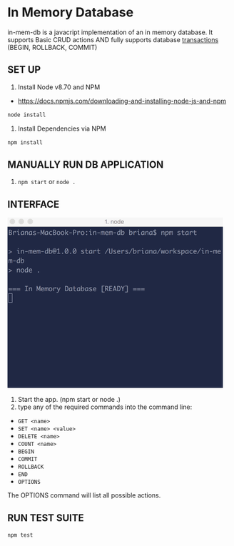 # In Memory Database

in-mem-db is a javacript implementation of an in memory database. It supports Basic CRUD actions AND fully supports database [transactions](https://www.techopedia.com/definition/16455/transaction) (BEGIN, ROLLBACK, COMMIT) 

## SET UP

1. Install Node v8.70 and NPM
 * https://docs.npmjs.com/downloading-and-installing-node-js-and-npm
```sh
node install
```

1. Install Dependencies via NPM
```sh
npm install
```

## MANUALLY RUN DB APPLICATION
1. `npm start` or `node .`

## INTERFACE
![](in-mem-db.gif)

1. Start the app. (npm start or node .)
1. type any of the required commands into the command line:
- `GET <name>`
- `SET <name> <value>`
- `DELETE <name>`
- `COUNT <name>`
- `BEGIN`
- `COMMIT`
- `ROLLBACK`
- `END`
- `OPTIONS`

The OPTIONS command will list all possible actions.

## RUN TEST SUITE

```sh
npm test
```
